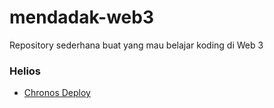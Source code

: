 # mendadak-web3

Repository sederhana buat yang mau belajar koding di Web 3

### Helios
- [Chronos Deploy](https://github.com/xyzsola/mendadak-web3/blob/main/helios/chronos-deploy.md)
